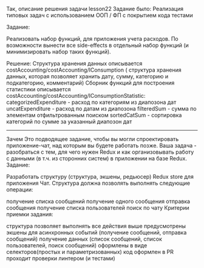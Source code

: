 Так, описание решения задачи lesson22
Задание было:
Реализация типовых задач с использованием OOП / ФП с покрытием кода тестами

Задание:

Реализовать набор функций, для приложения учета расходов. По возможности вынести все side-effects в отдельный набор функций (и минимизировать набор таких функций).

Решение:
Структура хранения данных описывается costAccounting/costAccounting/IConsumption ( структура хранения данных, которая позволяет хранить дату, сумму, категорию и подкатегорию, комментарий)
Сборник функций для построения статистики описывается costAccounting/costAccounting/IConsumptionStatistic:
categorizedExpenditure - расход по категориям из диапозона дат
uncatExpenditure - расход по датам из диапозона
filteredSum -  сумма по элементам отфильтрованным поиском
sortedCatSum - сортировка категорий по сумме за указанный диапозон дат

-------------------------------------------------------------------------
Зачем
Это подводящее задание, чтобы вы могли спроектировать приложение-чат, над которым вы будете работать позже. Ваша задача - разобраться с тем, для чего нужен Redux и как организовывать работу с данными (в т.ч. из сторонних систем) в приложении на базе Redux.
Задание:

Разработать структуру (структура, экшены, редьюсер) Redux store для приложения Чат. Структура должна позволять выполнять следующие операции:

получение списка сообщений
получение одного сообщения
отправка сообщения
получение списка пользователей
поиск по чату
Критерии приемки задания:

структура позволяет выполнять все действия выше
предусмотрены экшены для асинхронных событий (получение сообщений, отправка сообщений)
получение данных (список сообщений, список пользователей, поиск сообщений) оформлены в виде селекторов(простых и параметризованных)
код оформлен в PR
проходит проверки линтером (и тестами)
